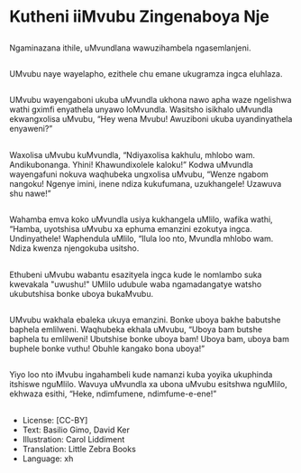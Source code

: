# Kutheni iiMvubu Zingenaboya Nje

##
Ngaminazana ithile, uMvundlana wawuzihambela ngasemlanjeni.

##
UMvubu naye wayelapho, ezithele chu emane ukugramza ingca eluhlaza.

##
UMvubu wayengaboni ukuba uMvundla ukhona nawo apha waze ngelishwa wathi gximfi enyathela unyawo loMvundla. Wasitsho isikhalo uMvundla ekwangxolisa uMvubu, “Hey wena Mvubu! Awuziboni ukuba uyandinyathela enyaweni?”

##
Waxolisa uMvubu kuMvundla, “Ndiyaxolisa kakhulu, mhlobo wam. Andikubonanga. Yhini! Khawundixolele kaloku!” Kodwa uMvundla wayengafuni nokuva waqhubeka ungxolisa uMvubu, “Wenze ngabom nangoku! Ngenye imini, inene ndiza kukufumana, uzukhangele! Uzawuva shu nawe!”

##
Wahamba emva koko uMvundla usiya kukhangela uMlilo, wafika wathi, “Hamba, uyotshisa uMvubu xa ephuma emanzini ezokutya ingca. Undinyathele! Waphendula uMlilo, “Ilula loo nto, Mvundla mhlobo wam. Ndiza kwenza njengokuba usitsho.

##
Ethubeni uMvubu wabantu esazityela ingca kude le nomlambo suka kwevakala "uwushu!" UMlilo udubule waba ngamadangatye watsho ukubutshisa bonke uboya bukaMvubu.

##
UMvubu wakhala ebaleka ukuya emanzini. Bonke uboya bakhe babutshe baphela emlilweni. Waqhubeka ekhala uMvubu, “Uboya bam butshe baphela tu emlilweni! Ubutshise bonke uboya bam! Uboya bam, uboya bam buphele bonke vuthu! Obuhle kangako bona uboya!”

##
Yiyo loo nto iMvubu ingahambeli kude namanzi kuba yoyika ukuphinda itshiswe nguMlilo. Wavuya uMvundla xa ubona uMvubu esitshwa nguMlilo, ekhwaza esithi, “Heke, ndimfumene, ndimfume-e-ene!”

##
* License: [CC-BY]
* Text: Basilio Gimo, David Ker
* Illustration: Carol Liddiment
* Translation: Little Zebra Books
* Language: xh
